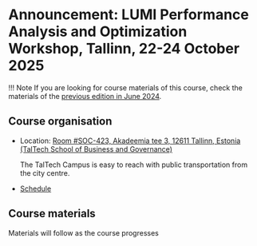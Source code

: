 # Announcement: LUMI Performance Analysis and Optimization Workshop, Tallinn, 22-24 October 2025

!!! Note
    If you are looking for course materials of this course, check the materials of the 
    [previous edition in June 2024](../paow-20240611/index.md).

## Course organisation

-   Location: [Room #SOC-423, Akadeemia tee 3, 12611 Tallinn, Estonia (TalTech School of Business and Governance)](https://www.google.com/maps/place/TalTech+School+of+Business+and+Governance/@59.3969697,24.6637115,17z/data=!4m6!3m5!1s0x469295aa094a8085:0x485c0c53f2beafc6!8m2!3d59.3966531!4d24.6700325!16s%2Fg%2F11clwfsnsy?entry=ttu&g_ep=EgoyMDI1MTAwMS4wIKXMDSoASAFQAw%3D%3D)

    The TalTech Campus is easy to reach with public transportation from the city centre.

-   [Schedule](schedule.md)

<!--
-   [HedgeDoc for questions](https://md.sigma2.no/lumi-performance-workshop-june24?both)

-   Course project: `project_465002175`

-   Reservations:

    -   Day 1: on partition `standard`: `LUMI_profiling_1`

    -   Day 2: on partition `standard-g`: `LUMI_profiling_2`  
-->


## Course materials

Materials will follow as the course progresses

<!--
Due to copyright issues some of the materials are only available to current LUMI users and have to be
downloaded from LUMI.

**Note:** Some links in the table below are dead and will remain so until after the end of the course.
-->

<!--
::spantable::

| Presentation | slides | recording |
|:-------------|:-------|:----------|
| **Day 1** @span |  |  |
| [Introduction](M100_Course_Introduction.md) | / | [recording](M100_Course_Introduction.md) |
| [Architecture, Programming and Runtime Environment](M101_HPE_PE.md) | [slides](M101_HPE_PE.md#materials) | [recording](M101_HPE_PE.md) |
| [Exercises #1](ME101_HPE_PE.md) | / | / |
| [Compilers, libraries, runtime, single-core optimisations](M102_Compilers.md) | [slides](M102_Compilers.md#materials) | [recording](M102_Compilers.md) |
| [Performance Analysis with Perftools](M103_Perftools.md) | [slides](M103_Perftools.md#materials) | [recording](M103_Perftools.md) |
| [Exercises #2](ME103_Perftools.md) | / | / |
| [Advanced Performance Analysis](M104_AdvancedPerformanceAnalysis.md) | [slides](M104_AdvancedPerformanceAnalysis.md#materials) | [recording](M104_AdvancedPerformanceAnalysis.md) |
| [Exercises #3](ME104a_AdvancedPerformanceAnalysis.md) | / | / |
| [Exercises #4](ME104b_AdvancedPerformanceAnalysis.md) | / | / |
| **Day 2** @span |  |  |
| [MPI Optimizations](M201_MPI.md) | [slides](M201_MPI.md) | [recording](M201_MPI.md) |
| [Exercises #5](ME201_MPI.md) | / | / |
| [I/O Optimizations](M202_IO.md) | [slides](M202_IO.md) | [recording](M202_IO.md) |
| [Exercises #6](ME202_IO.md) | / | / |
| [AMD Profiling Tools and GPU optimisations 1](M203_AMD_tools_1.md) | [slides](M203_AMD_tools_1.md#materials) | [recording](M203_AMD_tools_1.md) |
| [Exercises #7](ME203_AMD_tools_1.md) | / | / |
| [AMD Profiling Tools and GPU optimisations 2](M204_AMD_tools_2.md) | [slides](M204_AMD_tools_2.md#materials) | [recording](M204_AMD_tools_2.md) |
| [Exercises #8](ME204_AMD_tools_2.md) | / | / |
| **Day 3** @span |  |  |
| [Best practices: GPU Optimization, tips & tricks](M301_Best_Practices_GPU_Optimization.md) | [slides](M301_Best_Practices_GPU_Optimization.md#materials) | [recording](M301_Best_Practices_GPU_Optimization.md) |
| [Exercises #9](ME301_Best_Practices_GPU_Optimization.md) | / | / |
| **Extras** @span |  |  |
| [Appendix: Links to documentation](A01_Documentation.md) | / | / |

::end-spantable::
-->

<!--
## Making the exercises after the course

### HPE

The exercise material remains available in the course archive on LUMI:

-   The PDF notes in `/appl/local/training/paow-20251022/files/LUMI-paow-20251022-Exercises_HPE.pdf`

-   The other files for the exercises in either a
    bzip2-compressed tar file `/appl/local/training/paow-20251022/files/LUMI-paow-20251022-Exercises_HPE.tar.bz2` or
    an uncompressed tar file `/appl/local/training/paow-20251022/files/LUMI-paow-20251022-Exercises_HPE.tar`.

To reconstruct the exercise material in your own home, project or scratch directory, all you need to do is run:

```
tar -xf /appl/local/training/paow-20251022/files/LUMI-paow-20251022-Exercises_HPE.tar.bz2
```

in the directory where you want to work on the exercises. This will create the `Exercises/HPE` subdirectory
from the training project. 

However, instead of running the `lumi_c.sh` or `lumi_g.sh` scripts that only work for the course as 
they set the course project as the active project for Slurm and also set a reservation, use the
`lumi_c_after.sh` and `lumi_g_after.sh` scripts instead, but first edit them to use one of your
projects.

### AMD

See the notes at each session.

There is no guarantee though that the software that is referred to on the system, will be there forever
or will still work after an update of the system.

!!! Warning
    The software and exercises were tested thoroughly at the time of the course. LUMI however is in
    continuous evolution and changes to the system may break exercises and software
-->


